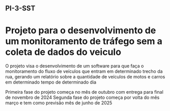 ## PI-3-SST

# Projeto para o desenvolvimento de um monitoramento de tráfego sem a coleta de dados do veiculo

O projeto visa o desenvolvimento de um software para que faça o monitoramento do fluxo de veículos que entram em determinado trecho da rua, gerando um relatório sobre a quantidade de veículos de motos e carros em determinado tempo de determinado dia

Primeira fase do projeto começa no mês de outubro com entrega para final de novembro de 2024
Segunda fase do projeto começa por volta do mês março e tem como previsão mês de junho de 2025 
